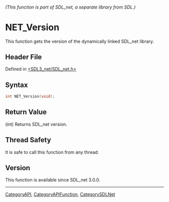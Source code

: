 ###### (This function is part of SDL_net, a separate library from SDL.)
# NET_Version

This function gets the version of the dynamically linked SDL_net library.

## Header File

Defined in [<SDL3_net/SDL_net.h>](https://github.com/libsdl-org/SDL_net/blob/main/include/SDL3_net/SDL_net.h)

## Syntax

```c
int NET_Version(void);
```

## Return Value

(int) Returns SDL_net version.

## Thread Safety

It is safe to call this function from any thread.

## Version

This function is available since SDL_net 3.0.0.

----
[CategoryAPI](CategoryAPI), [CategoryAPIFunction](CategoryAPIFunction), [CategorySDLNet](CategorySDLNet)

